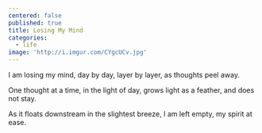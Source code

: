 ```yaml
---
centered: false
published: true
title: Losing My Mind
categories:
  - life
image: 'http://i.imgur.com/CYgcUCv.jpg'
---
```

I am losing my mind,
day by day,
layer by layer,
as thoughts peel away.

One thought at a time,
in the light of day,
grows light as a feather,
and does not stay.

As it floats downstream
in the slightest breeze,
I am left empty,
my spirit at ease.


